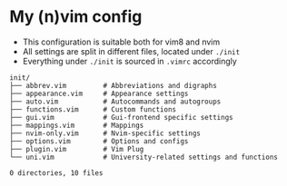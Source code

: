 # My (n)vim config
- This configuration is suitable both for vim8 and nvim
- All settings are split in different files, located under `./init`
- Everything under `./init` is sourced in `.vimrc` accordingly


```
init/
├── abbrev.vim         # Abbreviations and digraphs
├── appearance.vim     # Appearance settings
├── auto.vim           # Autocommands and autogroups
├── functions.vim      # Custom functions
├── gui.vim            # Gui-frontend specific settings
├── mappings.vim       # Mappings
├── nvim-only.vim      # Nvim-specific settings
├── options.vim        # Options and configs
├── plugin.vim         # Vim Plug
└── uni.vim            # University-related settings and functions

0 directories, 10 files
```
